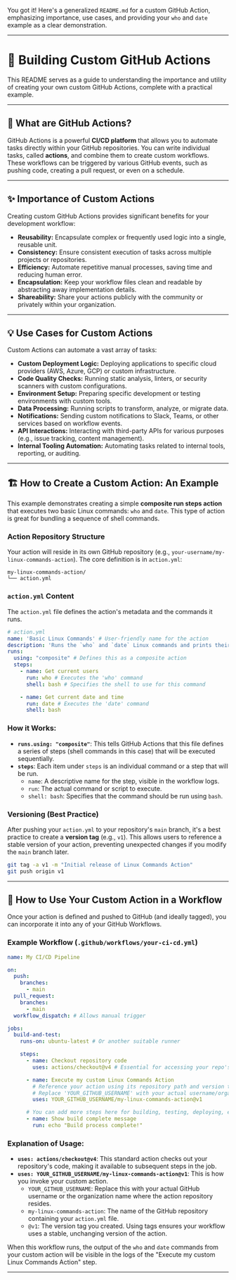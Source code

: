 You got it\! Here's a generalized `README.md` for a custom GitHub Action, emphasizing importance, use cases, and providing your `who` and `date` example as a clear demonstration.

-----

# 🚀 Building Custom GitHub Actions

This README serves as a guide to understanding the importance and utility of creating your own custom GitHub Actions, complete with a practical example.

-----

## 🎯 What are GitHub Actions?

GitHub Actions is a powerful **CI/CD platform** that allows you to automate tasks directly within your GitHub repositories. You can write individual tasks, called **actions**, and combine them to create custom workflows. These workflows can be triggered by various GitHub events, such as pushing code, creating a pull request, or even on a schedule.

-----

## ✨ Importance of Custom Actions

Creating custom GitHub Actions provides significant benefits for your development workflow:

  * **Reusability:** Encapsulate complex or frequently used logic into a single, reusable unit.
  * **Consistency:** Ensure consistent execution of tasks across multiple projects or repositories.
  * **Efficiency:** Automate repetitive manual processes, saving time and reducing human error.
  * **Encapsulation:** Keep your workflow files clean and readable by abstracting away implementation details.
  * **Shareability:** Share your actions publicly with the community or privately within your organization.

-----

## 💡 Use Cases for Custom Actions

Custom Actions can automate a vast array of tasks:

  * **Custom Deployment Logic:** Deploying applications to specific cloud providers (AWS, Azure, GCP) or custom infrastructure.
  * **Code Quality Checks:** Running static analysis, linters, or security scanners with custom configurations.
  * **Environment Setup:** Preparing specific development or testing environments with custom tools.
  * **Data Processing:** Running scripts to transform, analyze, or migrate data.
  * **Notifications:** Sending custom notifications to Slack, Teams, or other services based on workflow events.
  * **API Interactions:** Interacting with third-party APIs for various purposes (e.g., issue tracking, content management).
  * **Internal Tooling Automation:** Automating tasks related to internal tools, reporting, or auditing.

-----

## 🏗️ How to Create a Custom Action: An Example

This example demonstrates creating a simple **composite run steps action** that executes two basic Linux commands: `who` and `date`. This type of action is great for bundling a sequence of shell commands.

### Action Repository Structure

Your action will reside in its own GitHub repository (e.g., `your-username/my-linux-commands-action`). The core definition is in `action.yml`:

```
my-linux-commands-action/
└── action.yml
```

### `action.yml` Content

The `action.yml` file defines the action's metadata and the commands it runs.

```yaml
# action.yml
name: 'Basic Linux Commands' # User-friendly name for the action
description: 'Runs the `who` and `date` Linux commands and prints their output.'
runs:
  using: "composite" # Defines this as a composite action
  steps:
    - name: Get current users
      run: who # Executes the 'who' command
      shell: bash # Specifies the shell to use for this command

    - name: Get current date and time
      run: date # Executes the 'date' command
      shell: bash
```

### How it Works:

  * **`runs.using: "composite"`**: This tells GitHub Actions that this file defines a series of steps (shell commands in this case) that will be executed sequentially.
  * **`steps`**: Each item under `steps` is an individual command or a step that will be run.
      * `name`: A descriptive name for the step, visible in the workflow logs.
      * `run`: The actual command or script to execute.
      * `shell: bash`: Specifies that the command should be run using `bash`.

### Versioning (Best Practice)

After pushing your `action.yml` to your repository's `main` branch, it's a best practice to create a **version tag** (e.g., `v1`). This allows users to reference a stable version of your action, preventing unexpected changes if you modify the `main` branch later.

```bash
git tag -a v1 -m "Initial release of Linux Commands Action"
git push origin v1
```

-----

## 🚀 How to Use Your Custom Action in a Workflow

Once your action is defined and pushed to GitHub (and ideally tagged), you can incorporate it into any of your GitHub Workflows.

### Example Workflow (`.github/workflows/your-ci-cd.yml`)

```yaml
name: My CI/CD Pipeline

on:
  push:
    branches:
      - main
  pull_request:
    branches:
      - main
  workflow_dispatch: # Allows manual trigger

jobs:
  build-and-test:
    runs-on: ubuntu-latest # Or another suitable runner

    steps:
      - name: Checkout repository code
        uses: actions/checkout@v4 # Essential for accessing your repo's code

      - name: Execute my custom Linux Commands Action
        # Reference your action using its repository path and version tag
        # Replace 'YOUR_GITHUB_USERNAME' with your actual username/organization name
        uses: YOUR_GITHUB_USERNAME/my-linux-commands-action@v1

      # You can add more steps here for building, testing, deploying, etc.
      - name: Show build complete message
        run: echo "Build process complete!"
```

### Explanation of Usage:

  * **`uses: actions/checkout@v4`**: This standard action checks out your repository's code, making it available to subsequent steps in the job.
  * **`uses: YOUR_GITHUB_USERNAME/my-linux-commands-action@v1`**: This is how you invoke your custom action.
      * `YOUR_GITHUB_USERNAME`: Replace this with your actual GitHub username or the organization name where the action repository resides.
      * `my-linux-commands-action`: The name of the GitHub repository containing your `action.yml` file.
      * `@v1`: The version tag you created. Using tags ensures your workflow uses a stable, unchanging version of the action.

When this workflow runs, the output of the `who` and `date` commands from your custom action will be visible in the logs of the "Execute my custom Linux Commands Action" step.

-----
